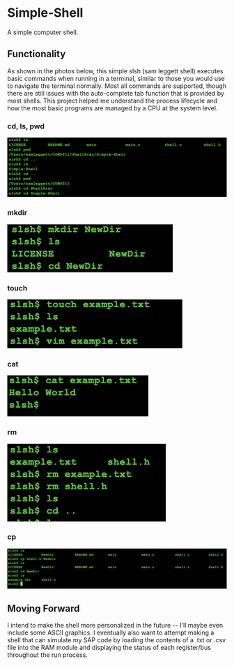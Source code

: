 # Simple-Shell

A simple computer shell.

## Functionality 

As shown in the photos below, this simple slsh (sam leggett shell) executes basic commands when running in a terminal, similar to those you would use to navigate the terminal normally. Most all commands are supported, though there are still issues with the auto-complete tab function that is provided by most shells. This project helped me understand the process lifecycle and how the most basic programs are managed by a CPU at the system level. 

### cd, ls, pwd

<img src="Images/cslspwd.png">

### mkdir

<img src="Images/mkdir.png">

### touch

<img src="Images/touch.png">

### cat

<img src="Images/cat.png">

### rm 

<img src="Images/rm.png">

### cp

<img src="Images/cp.png">

## Moving Forward

I intend to make the shell more personalized in the future -- I'll maybe even include some ASCII graphics. I eventually also want to attempt making a shell that can simulate my SAP code by loading the contents of a .txt or .csv file into the RAM module and displaying the status of each register/bus throughout the run process.
